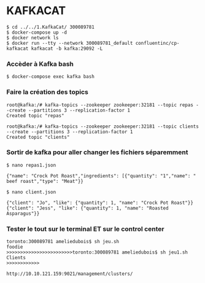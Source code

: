 # KAFKACAT 

```
$ cd ../../1.KafkaCat/ 300089781  
$ docker-compose up -d 
$ docker network ls
$ docker run --tty --network 300089781_default confluentinc/cp-kafkacat kafkacat -b kafka:29092 -L
```
### Accèder à Kafka bash

```
$ docker-compose exec kafka bash 
```
### Faire la création des topics
```
root@kafka:/# kafka-topics --zookeeper zookeeper:32181 --topic repas --create --partitions 3 --replication-factor 1
Created topic "repas"
```
```
root@kafka:/# kafka-topics --zookeeper zookeeper:32181 --topic clients --create --partitions 3 --replication-factor 1
Created topic "clients"
```
### Sortir de kafka pour aller changer les fichiers séparemment
```
$ nano repas1.json
```
```
{"name": "Crock Pot Roast","ingredients": [{"quantity": "1","name": " beef roast","type": "Meat"}}
```
```
$ nano client.json
```
```
{"client": "Jo", "like": {"quantity": 1, "name": "Crock Pot Roast"}}
{"client": "Jess", "like": {"quantity": 1, "name": "Roasted Asparagus"}}

```
### Tester le tout sur le terminal ET sur le control center
```
toronto:300089781 ameliedubois$ sh jeu.sh
foodie
>>>>>>>>>>>>>>>>>>>>>>>>toronto:300089781 ameliedubois$ sh jeu1.sh
Clients 
>>>>>>>>>>>>
```
```
http://10.10.121.159:9021/management/clusters/
```
